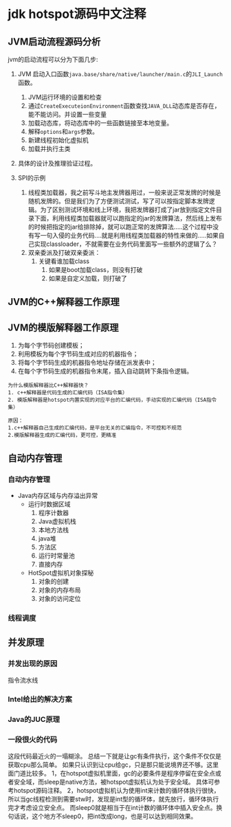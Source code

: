 # jdk hotspot源码中文注释

## JVM启动流程源码分析

jvm的启动流程可以分为下面几步:

1. JVM 启动入口函数`java.base/share/native/launcher/main.c`的`JLI_Launch`函数。
   1. JVM运行环境的设置和检查
   2. 通过`CreateExecuteionEnvironment`函数查找`JAVA_DLL`动态库是否存在，能不能访问。并设置一些变量
   3. 加载动态库，将动态库中的一些函数链接至本地变量。
   4. 解释`options`和`args`参数。
   5. 新建线程初始化虚拟机
   6. 加载并执行主类

2. 具体的设计及推理验证过程。

3. SPI的示例
   1. 线程类加载器，我之前写斗地主发牌器用过，一般来说正常发牌的时候是随机发牌的。但是我们为了方便测试测试，写了可以按指定脚本发牌逻辑。为了区别测试环境和线上环境，我把发牌器打成了jar放到指定文件目录下面，利用线程类加载器就可以跑指定的jar的发牌算法，然后线上发布的时候把指定的jar给排除掉，就可以跑正常的发牌算法.....这个过程中没有写一句入侵的业务代码....就是利用线程类加载器的特性来做的.....如果自己实现classloader，不就需要在业务代码里面写一些额外的逻辑了么？
   2. 双亲委派及打破双亲委派：
      1. 关键看谁加载class
         1. 如果是boot加载class，则没有打破
         2. 如果是自定义加载，则打破了
## JVM的C++解释器工作原理

## JVM的模版解释器工作原理
1. 为每个字节码创建模板；
2. 利用模板为每个字节码生成对应的机器指令；
3. 将每个字节码生成的机器指令地址存储在派发表中；
4. 在每个字节码生成的机器指令末尾，插入自动跳转下条指令逻辑。

```
为什么模版解释器比C++解释器快？
1. c++解释器是代码生成的汇编代码（ISA指令集）
2. 模版解释器是hotspot内置实现的对应平台的汇编代码，手动实现的汇编代码（ISA指令集）

原因：
1.c++解释器自己生成的汇编代码，是平台无关的汇编指令，不可控和不规范
2.模版解释器生成的汇编代码，更可控，更精准
```

## 自动内存管理

### 自动内存管理

* Java内存区域与内存溢出异常
   * 运行时数据区域
      1. 程序计数器
      2. Java虚拟机栈
      3. 本地方法栈
      4. java堆
      5. 方法区
      6. 运行时常量池
      7. 直接内存
   * HotSpot虚拟机对象探秘
      1. 对象的创建
      2. 对象的内存布局
      3. 对象的访问定位

### 线程调度

## 并发原理
### 并发出现的原因
指令流水线
### Intel给出的解决方案
### Java的JUC原理

### 一段很火的代码
这段代码最近火的一塌糊涂。
总结一下就是让gc有条件执行，这个条件不仅仅是获取cpu那么简单。
如果只认识到让cpu给gc，只是那只能说境界还不够。这里面门道比较多。
1，在hotspot虚拟机里面，gc的必要条件是程序停留在安全点或者安全域，而sleep是native方法，被hotspot虚拟机认为处于安全域。
具体可参考hotspot源码注释。
2，hotspot虚拟机认为使用int来计数的循环体执行很快，所以当gc线程检测到需要stw时，发现是int型的循环体，就先放行，循环体执行完才考虑设立安全点。
而sleep0就是相当于在int计数的循环体中插入安全点。换句话说，这个地方不sleep0，把int改成long，也是可以达到相同效果。
